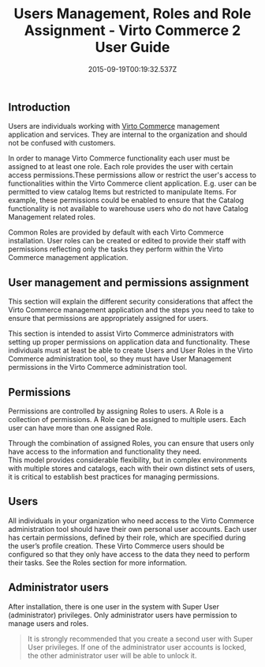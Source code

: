 ﻿---
title: Users Management, Roles and Role Assignment - Virto Commerce 2 User Guide
description: The article about users management, roles and role assignment in Virto Commerce
layout: docs
date: 2015-09-19T00:19:32.537Z
priority: 5
---
## Introduction

Users are individuals working with <a class="crosslink" href="https://virtocommerce.com/b2b-ecommerce-platform" target="_blank">Virto Commerce</a> management application and services. They are internal to the organization and should not be confused with customers.

In order to manage Virto Commerce functionality each user must be assigned to at least one role. Each role provides the user with certain access permissions.These permissions allow or restrict the user's access to functionalities within the Virto Commerce client application. E.g. user can be permitted to view catalog Items but restricted to manipulate Items. For example, these permissions could be enabled to ensure that the Catalog functionality is not available to warehouse users who do not have Catalog Management related roles.

Common Roles are provided by default with each Virto Commerce installation. User roles can be created or edited to provide their staff with permissions reflecting only the tasks they perform within the Virto Commerce management application.

## User management and permissions assignment

This section will explain the different security considerations that affect the Virto Commerce management application and the steps you need to take to ensure that permissions are appropriately assigned for users.

This section is intended to assist Virto Commerce administrators with setting up proper permissions on application data and functionality. These individuals must at least be able to create Users and User Roles in the Virto Commerce administration tool, so they must have User Management permissions in the Virto Commerce administration tool.

## Permissions

Permissions are controlled by assigning Roles to users. A Role is a collection of permissions. A Role can be assigned to multiple users. Each user can have more than one assigned Role.

Through the combination of assigned Roles, you can ensure that users only have access to the information and functionality they need.  
This model provides considerable flexibility, but in complex environments with multiple stores and catalogs, each with their own distinct sets of users, it is critical to establish best practices for managing permissions.

## Users

All individuals in your organization who need access to the Virto Commerce administration tool should have their own personal user accounts. Each user has certain permissions, defined by their role, which are specified during the user’s profile creation. These Virto Commerce users should be configured so that they only have access to the data they need to perform their tasks. See the Roles section for more information.

## Administrator users

After installation, there is one user in the system with Super User (administrator) privileges. Only administrator users have permission to manage users and roles.  

> It is strongly recommended that you create a second user with Super User privileges. If one of the administrator user accounts is locked, the other administrator user will be able to unlock it.
